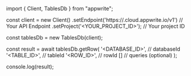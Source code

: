 import { Client, TablesDb } from "appwrite";

const client = new Client()
    .setEndpoint('https://<REGION>.cloud.appwrite.io/v1') // Your API Endpoint
    .setProject('<YOUR_PROJECT_ID>'); // Your project ID

const tablesDb = new TablesDb(client);

const result = await tablesDb.getRow(
    '<DATABASE_ID>', // databaseId
    '<TABLE_ID>', // tableId
    '<ROW_ID>', // rowId
    [] // queries (optional)
);

console.log(result);
